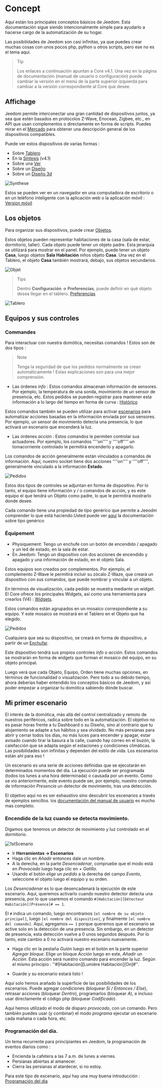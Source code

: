 # Concept

Aquí están los principales conceptos básicos de Jeedom. Esta documentación sigue siendo intencionalmente simple para ayudarlo a hacerse cargo de la automatización de su hogar.

Las posibilidades de Jeedom son casi infinitas, ya que puedes crear muchas cosas con unos pocos php, python u otros scripts, pero ese no es el tema aquí.

> Tip
>
> Los enlaces a continuación apuntan a Core v4.1. Una vez en la página de documentación (manual de usuario o configuración) puede cambiar la versión en el menú de la parte superior izquierda para cambiar a la versión correspondiente al Core que desee.

## Affichage

Jeedom permite interconectar una gran cantidad de dispositivos juntos, ya sea que estén basados en protocolos Z-Wave, Enocean, Zigbee, etc., en API que usan complementos o directamente en forma de scripts. Puedes mirar en el [Mercado](https://market.jeedom.com/) para obtener una descripción general de los dispositivos compatibles.

Puede ver estos dispositivos de varias formas :

- Sobre [Tablero](/es_ES/core/4.1/dashboard)
- En la [Síntesis](/es_ES/core/4.1/overview) (v4.1)
- Sobre una [Ver](/es_ES/core/4.1/view)
- Sobre un [Diseño](/es_ES/core/4.1/design)
- Sobre un [Diseño 3d](/es_ES/core/4.1/design3d)

![Synthese](images/concept-synthese.jpg)

Estos se pueden ver en un navegador en una computadora de escritorio o en un teléfono inteligente con la aplicación web o la aplicación móvil : [Version móvil](/es_ES/mobile/index)

## Los objetos

Para organizar sus dispositivos, puede crear [Objetos](/es_ES/core/4.1/object).

Estos objetos pueden representar habitaciones de la casa (sala de estar, dormitorio, taller). Cada objeto puede tener un objeto padre. Esta jerarquía se utilizará para mostrar en el panel. Por ejemplo, puede tener un objeto **Casa**, luego objetos **Sala** **Habitación** niños objeto **Casa**. Una vez en el Tablero, el objeto **Casa** también mostrará, debajo, sus objetos secundarios.

![Objet](images/concept-objet.jpg)

> Tips
>
> Dentro **Configuración → Preferencias**, puede definir en qué objeto desea llegar en el tablero. [Preferencias](/es_ES/core/4.1/profils)

![Tablero](images/concept-dashboard.jpg)

## Equipos y sus controles

### Commandes

Para interactuar con nuestra domótica, necesitas comandos ! Estos son de dos tipos :

> Note
>
> Tenga la seguridad de que los pedidos normalmente se crean automáticamente ! Estas explicaciones son para una mejor comprensión.

- Las órdenes *info* :
Estos comandos almacenan información de sensores. Por ejemplo, la temperatura de una sonda, movimiento de un sensor de presencia, etc.
Estos pedidos se pueden registrar para mantener esta información a lo largo del tiempo en forma de curva : [Histórico](/es_ES/core/4.1/history)

Estos comandos también se pueden utilizar para activar [escenarios](/es_ES/core/4.1/scenario) para automatizar acciones basadas en la información enviada por sus sensores. Por ejemplo, un sensor de movimiento detecta una presencia, lo que activará un escenario que encenderá la luz.

- Las órdenes *acción* :
Estos comandos le permiten controlar sus actuadores. Por ejemplo, los comandos ''''on'''' y ''''off'''' un tomacorriente controlado le permitirá encenderlo y apagarlo.

Los comandos de acción generalmente están vinculados a comandos de información. Aquí, nuestro socket tiene dos acciones ''''on'''' y ''''off'''', generalmente vinculado a la información **Estado**.

![Pedidos](images/concept-commands.jpg)

Estos dos tipos de controles se adjuntan en forma de dispositivo. Por lo tanto, el equipo tiene información y / o comandos de acción, y es este equipo el que tendrá un Objeto como padre, lo que le permitirá mostrarlo donde desee.

Cada comando tiene una propiedad de tipo genérico que permite a Jeeodm comprender lo que está haciendo.Usted puede ver [aquí](https://doc.jeedom.com/es_ES/concept/generic_type) la documentación sobre tipo genérico

### Équipement

- Physiquement: Tengo un enchufe con un botón de encendido / apagado y un led de estado, en la sala de estar.
- En Jeedom: Tengo un dispositivo con dos acciones de encendido y apagado y una información de estado, en el objeto Sala.

Estos equipos son creados por complementos. Por ejemplo, el complemento Z-Wave le permitirá incluir su zócalo Z-Waze, que creará un dispositivo con sus comandos, que puede nombrar y vincular a un objeto.

En términos de visualización, cada pedido se muestra mediante un widget. El Core ofrece los principales Widgets, así como una herramienta para crearlos (V4) : [Widgets](/es_ES/core/4.1/widgets).

Estos comandos están agrupados en un mosaico correspondiente a su equipo. Y este mosaico se mostrará en el Tablero en el Objeto que ha elegido.

![Pedidos](images/concept-equipment.jpg)

Cualquiera que sea su dispositivo, se creará en forma de dispositivo, a partir de un [Enchufar](/es_ES/core/4.1/plugin).

Este dispositivo tendrá sus propios controles *info* o *acción*. Estos comandos se mostrarán en forma de widgets que forman el mosaico del equipo, en su objeto principal.

Luego verá que cada Objeto, Equipo, Orden tiene muchas opciones, en términos de funcionalidad o visualización. Pero todo a su debido tiempo, ahora deberías haber entendido los conceptos básicos de Jeedom, y así poder empezar a organizar tu domótica sabiendo dónde buscar.

## Mi primer escenario

El interés de la domótica, más allá del control centralizado y remoto de nuestros periféricos, radica sobre todo en la automatización. El objetivo no es pasar horas frente a tu Dashboard o su Diseño, sino al contrario que tu alojamiento se adapte a tus hábitos y sea olvidado. No más persianas para abrir y cerrar todos los días, no más luces para encender y apagar, estar avisado cuando tirar la basura a la calle, cuando hay correo en el buzón, la calefacción que se adapta según el estaciones y condiciones climáticas. Las posibilidades son infinitas y dependen del estilo de vida. Los escenarios están ahí para eso !

Un escenario es una serie de acciones definidas que se ejecutarán en determinados momentos del día. La ejecución puede ser programada (todos los lunes a una hora determinada) o causada por un evento. Como se vio anteriormente, este evento puede ser, por ejemplo, nuestro comando de información *Presencia* un detector de movimiento, tras una detección.

El objetivo aquí no es ser exhaustivo sino descubrir los escenarios a través de ejemplos sencillos. los [documentación del manual de usuario](/es_ES/core/4.1/scenario) es mucho mas completo.


### Encendido de la luz cuando se detecta movimiento.

Digamos que tenemos un detector de movimiento y luz controlado en el dormitorio.

![1stScenario](images/1stScenario.gif)

- Ir **Herramientas → Escenarios**
- Haga clic en *Añadir* entonces dale un nombre.
- A la derecha, en la parte *Desencadenar*, compruebe que el modo está en *Provocado* luego haga clic en *+ Gatillo*.
- Usando el botón *elige un pedido* a la derecha del campo *Evento*, seleccione el objeto luego el equipo y su orden.

Los *Desencadenar* es lo que desencadenará la ejecución de este escenario. Aquí, queremos activarlo cuando nuestro detector detecta una presencia, por lo que usaremos el comando `#[Habitación][Détecteur Habitación][Présence]# == 1`.

El `#` indica un comando, luego encontramos `[el nombre de su objeto principal]`, luego `[el nombre del dispositivo]`, y finalmente `[el nombre del comando]`. Aquí, agregamos `== 1` porque queremos que el escenario se active solo en la detección de una presencia. Sin embargo, en un detector de presencia, esta detección vuelve a 0 unos segundos después. Por lo tanto, este cambio a 0 no activará nuestro escenario nuevamente.

- Haga clic en la pestaña *Guión* luego en el botón en la parte superior *Agregar bloque*. Elige un bloque *Acción* luego en este, *Añadir* un *Acción*. Esta acción será nuestro comando para encender la luz. Según el mismo principio : ''#[Habitación][Lumière Habitación][On]#''.

- Guarde y su escenario estará listo !

Aquí solo hemos arañado la superficie de las posibilidades de los escenarios. Puede agregar condiciones (bloquear *Si / Entonces / Else*), retrasar acciones (bloquear *Dentro*), programarlos (bloquear *A*), e incluso usar directamente el código php (bloquear *Codificado*).

Aquí hemos utilizado el modo de disparo *provocado*, con un comando. Pero también puedes usar (y combinar) el modo *programa* ejecutar un escenario cada mañana o cada hora, etc.


### Programación del día.

Un tema recurrente para principiantes en Jeedom, la programación de eventos diarios como :

- Encienda la cafetera a las 7 a.m. de lunes a viernes.
- Persianas abiertas al amanecer.
- Cierra las persianas al atardecer, si no estoy.

Para este tipo de escenario, aquí hay una muy buena introducción : [Programación del día](https://kiboost.github.io/jeedom_docs/jeedomV4Tips/Tutos/ProgDuJour/es_ES/)

